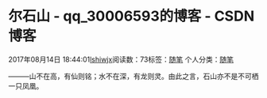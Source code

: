 # 尔石山 - qq_30006593的博客 - CSDN博客





2017年08月14日 18:44:01[lshiwjx](https://me.csdn.net/qq_30006593)阅读数：73标签：[随笔](https://so.csdn.net/so/search/s.do?q=随笔&t=blog)
个人分类：[随笔](https://blog.csdn.net/qq_30006593/article/category/7100351)









                
———山不在高，有仙则铭；水不在深，有龙则灵。由此之言，石山亦不是不可栖一只凤凰。
            


